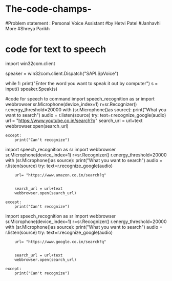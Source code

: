 # The-code-champs-
#Problem statement : Personal Voice Assistant
#by Hetvi Patel
#Janhavhi More
#Shreya Parikh
# code for text to speech
import win32com.client

speaker = win32com.client.Dispatch("SAPI.SpVoice")

while 1:
    print("Enter the word you want to speak it out by computer")
    s = input()
    speaker.Speak(s)

#code for speech to command
import speech_recognition as sr
import webbrowser
sr.Microphone(device_index=1)
r=sr.Recognizer()
r.energy_threshold=20000
with (sr.Microphone()as source):
    print("What you want to search")
    audio = r.listen(source)
    try:
        text=r.recognize_google(audio)
        url = "https://www.youtube.co.in/search?q"
        search_url = url+text
        webbrowser.open(search_url)

    except:
        print("Can't recognize")



import speech_recognition as sr
import webbrowser
sr.Microphone(device_index=1)
r=sr.Recognizer()
r.energy_threshold=20000
with (sr.Microphone()as source):
    print("What you want to search")
    audio = r.listen(source)
    try:
        text=r.recognize_google(audio)

        url= "https://www.amazon.co.in/search?q"


        search_url = url+text
        webbrowser.open(search_url)

    except:
        print("Can't recognize")



import speech_recognition as sr
import webbrowser
sr.Microphone(device_index=1)
r=sr.Recognizer()
r.energy_threshold=20000
with (sr.Microphone()as source):
    print("What you want to search")
    audio = r.listen(source)
    try:
        text=r.recognize_google(audio)

        url= "https://www.google.co.in/search?q"


        search_url = url+text
        webbrowser.open(search_url)

    except:
        print("Can't recognize")




